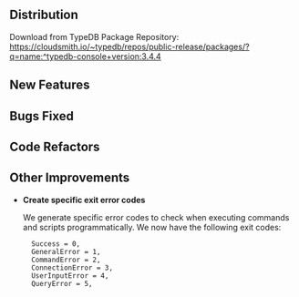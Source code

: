## Distribution

Download from TypeDB Package Repository: https://cloudsmith.io/~typedb/repos/public-release/packages/?q=name:^typedb-console+version:3.4.4


## New Features


## Bugs Fixed


## Code Refactors


## Other Improvements
- **Create specific exit error codes**
  
  We generate specific error codes to check when executing commands and scripts programmatically.
  We now have the following exit codes:
  ```
    Success = 0,
    GeneralError = 1,
    CommandError = 2,
    ConnectionError = 3,
    UserInputError = 4,
    QueryError = 5,
  ```
  
  
  
    
